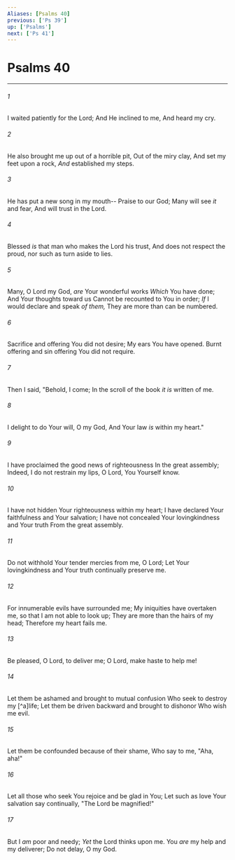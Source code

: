 ```yaml
---
Aliases: [Psalms 40]
previous: ['Ps 39']
up: ['Psalms']
next: ['Ps 41']
---
```

# Psalms 40

***


###### 1 
I waited patiently for the Lord; And He inclined to me, And heard my cry. 

###### 2 
He also brought me up out of a horrible pit, Out of the miry clay, And set my feet upon a rock, _And_ established my steps. 

###### 3 
He has put a new song in my mouth-- Praise to our God; Many will see _it_ and fear, And will trust in the Lord. 

###### 4 
Blessed _is_ that man who makes the Lord his trust, And does not respect the proud, nor such as turn aside to lies. 

###### 5 
Many, O Lord my God, _are_ Your wonderful works _Which_ You have done; And Your thoughts toward us Cannot be recounted to You in order; _If_ I would declare and speak _of them,_ They are more than can be numbered. 

###### 6 
Sacrifice and offering You did not desire; My ears You have opened. Burnt offering and sin offering You did not require. 

###### 7 
Then I said, "Behold, I come; In the scroll of the book _it is_ written of me. 

###### 8 
I delight to do Your will, O my God, And Your law _is_ within my heart." 

###### 9 
I have proclaimed the good news of righteousness In the great assembly; Indeed, I do not restrain my lips, O Lord, You Yourself know. 

###### 10 
I have not hidden Your righteousness within my heart; I have declared Your faithfulness and Your salvation; I have not concealed Your lovingkindness and Your truth From the great assembly. 

###### 11 
Do not withhold Your tender mercies from me, O Lord; Let Your lovingkindness and Your truth continually preserve me. 

###### 12 
For innumerable evils have surrounded me; My iniquities have overtaken me, so that I am not able to look up; They are more than the hairs of my head; Therefore my heart fails me. 

###### 13 
Be pleased, O Lord, to deliver me; O Lord, make haste to help me! 

###### 14 
Let them be ashamed and brought to mutual confusion Who seek to destroy my [^a]life; Let them be driven backward and brought to dishonor Who wish me evil. 

###### 15 
Let them be confounded because of their shame, Who say to me, "Aha, aha!" 

###### 16 
Let all those who seek You rejoice and be glad in You; Let such as love Your salvation say continually, "The Lord be magnified!" 

###### 17 
But I _am_ poor and needy; _Yet_ the Lord thinks upon me. You _are_ my help and my deliverer; Do not delay, O my God.
